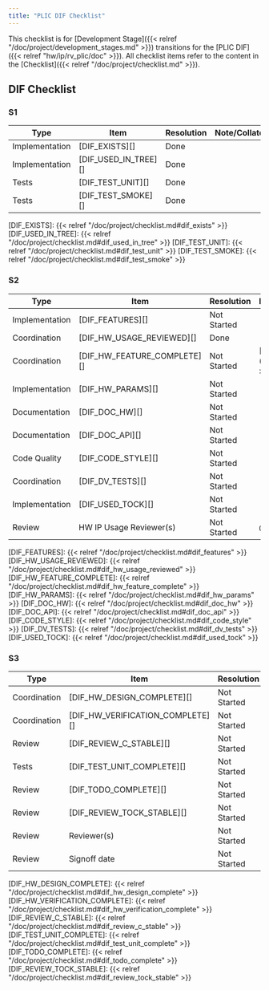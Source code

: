 ```yaml
---
title: "PLIC DIF Checklist"
---
```


This checklist is for [Development Stage]({{< relref "/doc/project/development_stages.md" >}}) transitions for the [PLIC DIF]({{< relref "hw/ip/rv_plic/doc" >}}).
All checklist items refer to the content in the [Checklist]({{< relref "/doc/project/checklist.md" >}}).

## DIF Checklist

### S1

Type           | Item                 | Resolution  | Note/Collaterals
---------------|----------------------|-------------|------------------
Implementation | [DIF_EXISTS][]       | Done        |
Implementation | [DIF_USED_IN_TREE][] | Done        |
Tests          | [DIF_TEST_UNIT][]    | Done        |
Tests          | [DIF_TEST_SMOKE][]   | Done        |

[DIF_EXISTS]:       {{< relref "/doc/project/checklist.md#dif_exists" >}}
[DIF_USED_IN_TREE]: {{< relref "/doc/project/checklist.md#dif_used_in_tree" >}}
[DIF_TEST_UNIT]:    {{< relref "/doc/project/checklist.md#dif_test_unit" >}}
[DIF_TEST_SMOKE]:   {{< relref "/doc/project/checklist.md#dif_test_smoke" >}}

### S2

Type           | Item                        | Resolution  | Note/Collaterals
---------------|-----------------------------|-------------|------------------
Implementation | [DIF_FEATURES][]            | Not Started |
Coordination   | [DIF_HW_USAGE_REVIEWED][]   | Done        |
Coordination   | [DIF_HW_FEATURE_COMPLETE][] | Not Started | [HW Dashboard]({{< relref "hw" >}})
Implementation | [DIF_HW_PARAMS][]           | Not Started |
Documentation  | [DIF_DOC_HW][]              | Not Started |
Documentation  | [DIF_DOC_API][]             | Not Started |
Code Quality   | [DIF_CODE_STYLE][]          | Not Started |
Coordination   | [DIF_DV_TESTS][]            | Not Started |
Implementation | [DIF_USED_TOCK][]           | Not Started |
Review         | HW IP Usage Reviewer(s)     | Not Started | @eunchan

[DIF_FEATURES]:            {{< relref "/doc/project/checklist.md#dif_features" >}}
[DIF_HW_USAGE_REVIEWED]:   {{< relref "/doc/project/checklist.md#dif_hw_usage_reviewed" >}}
[DIF_HW_FEATURE_COMPLETE]: {{< relref "/doc/project/checklist.md#dif_hw_feature_complete" >}}
[DIF_HW_PARAMS]:           {{< relref "/doc/project/checklist.md#dif_hw_params" >}}
[DIF_DOC_HW]:              {{< relref "/doc/project/checklist.md#dif_doc_hw" >}}
[DIF_DOC_API]:             {{< relref "/doc/project/checklist.md#dif_doc_api" >}}
[DIF_CODE_STYLE]:          {{< relref "/doc/project/checklist.md#dif_code_style" >}}
[DIF_DV_TESTS]:            {{< relref "/doc/project/checklist.md#dif_dv_tests" >}}
[DIF_USED_TOCK]:           {{< relref "/doc/project/checklist.md#dif_used_tock" >}}

### S3

Type           | Item                             | Resolution  | Note/Collaterals
---------------|----------------------------------|-------------|------------------
Coordination   | [DIF_HW_DESIGN_COMPLETE][]       | Not Started |
Coordination   | [DIF_HW_VERIFICATION_COMPLETE][] | Not Started |
Review         | [DIF_REVIEW_C_STABLE][]          | Not Started |
Tests          | [DIF_TEST_UNIT_COMPLETE][]       | Not Started |
Review         | [DIF_TODO_COMPLETE][]            | Not Started |
Review         | [DIF_REVIEW_TOCK_STABLE][]       | Not Started |
Review         | Reviewer(s)                      | Not Started |
Review         | Signoff date                     | Not Started |

[DIF_HW_DESIGN_COMPLETE]:       {{< relref "/doc/project/checklist.md#dif_hw_design_complete" >}}
[DIF_HW_VERIFICATION_COMPLETE]: {{< relref "/doc/project/checklist.md#dif_hw_verification_complete" >}}
[DIF_REVIEW_C_STABLE]:          {{< relref "/doc/project/checklist.md#dif_review_c_stable" >}}
[DIF_TEST_UNIT_COMPLETE]:       {{< relref "/doc/project/checklist.md#dif_test_unit_complete" >}}
[DIF_TODO_COMPLETE]:            {{< relref "/doc/project/checklist.md#dif_todo_complete" >}}
[DIF_REVIEW_TOCK_STABLE]:       {{< relref "/doc/project/checklist.md#dif_review_tock_stable" >}}
